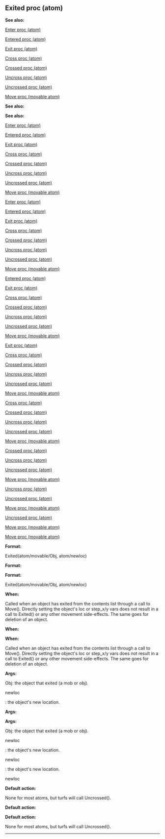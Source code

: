 

 Exited proc (atom)
--------------------




**See also:** 


[Enter proc (atom)](#/atom/proc/Enter) 

[Entered proc (atom)](#/atom/proc/Entered) 

[Exit proc (atom)](#/atom/proc/Exit) 

[Cross proc (atom)](#/atom/proc/Cross) 

[Crossed proc (atom)](#/atom/proc/Crossed) 

[Uncross proc (atom)](#/atom/proc/Uncross) 

[Uncrossed proc (atom)](#/atom/proc/Uncrossed) 

[Move proc (movable atom)](#/atom/movable/proc/Move) 










**See also:** 

**See also:**

[Enter proc (atom)](#/atom/proc/Enter) 

[Entered proc (atom)](#/atom/proc/Entered) 

[Exit proc (atom)](#/atom/proc/Exit) 

[Cross proc (atom)](#/atom/proc/Cross) 

[Crossed proc (atom)](#/atom/proc/Crossed) 

[Uncross proc (atom)](#/atom/proc/Uncross) 

[Uncrossed proc (atom)](#/atom/proc/Uncrossed) 

[Move proc (movable atom)](#/atom/movable/proc/Move) 








[Enter proc (atom)](#/atom/proc/Enter)

[Entered proc (atom)](#/atom/proc/Entered) 

[Exit proc (atom)](#/atom/proc/Exit) 

[Cross proc (atom)](#/atom/proc/Cross) 

[Crossed proc (atom)](#/atom/proc/Crossed) 

[Uncross proc (atom)](#/atom/proc/Uncross) 

[Uncrossed proc (atom)](#/atom/proc/Uncrossed) 

[Move proc (movable atom)](#/atom/movable/proc/Move) 







[Entered proc (atom)](#/atom/proc/Entered)

[Exit proc (atom)](#/atom/proc/Exit) 

[Cross proc (atom)](#/atom/proc/Cross) 

[Crossed proc (atom)](#/atom/proc/Crossed) 

[Uncross proc (atom)](#/atom/proc/Uncross) 

[Uncrossed proc (atom)](#/atom/proc/Uncrossed) 

[Move proc (movable atom)](#/atom/movable/proc/Move) 






[Exit proc (atom)](#/atom/proc/Exit)

[Cross proc (atom)](#/atom/proc/Cross) 

[Crossed proc (atom)](#/atom/proc/Crossed) 

[Uncross proc (atom)](#/atom/proc/Uncross) 

[Uncrossed proc (atom)](#/atom/proc/Uncrossed) 

[Move proc (movable atom)](#/atom/movable/proc/Move) 





[Cross proc (atom)](#/atom/proc/Cross)

[Crossed proc (atom)](#/atom/proc/Crossed) 

[Uncross proc (atom)](#/atom/proc/Uncross) 

[Uncrossed proc (atom)](#/atom/proc/Uncrossed) 

[Move proc (movable atom)](#/atom/movable/proc/Move) 




[Crossed proc (atom)](#/atom/proc/Crossed)

[Uncross proc (atom)](#/atom/proc/Uncross) 

[Uncrossed proc (atom)](#/atom/proc/Uncrossed) 

[Move proc (movable atom)](#/atom/movable/proc/Move) 



[Uncross proc (atom)](#/atom/proc/Uncross)

[Uncrossed proc (atom)](#/atom/proc/Uncrossed) 

[Move proc (movable atom)](#/atom/movable/proc/Move) 


[Uncrossed proc (atom)](#/atom/proc/Uncrossed)

[Move proc (movable atom)](#/atom/movable/proc/Move) 

[Move proc (movable atom)](#/atom/movable/proc/Move)


**Format:** 


 Exited(atom/movable/Obj, atom/newloc)
 


**Format:** 

**Format:**

 Exited(atom/movable/Obj, atom/newloc)



**When:** 


 Called when an object has exited from the contents list through a call to
Move(). Directly setting the object's loc or step\_x/y vars does not result
in a call to Exited() or any other movement side-effects. The same goes for
deletion of an object.
 


**When:** 

**When:**

 Called when an object has exited from the contents list through a call to
Move(). Directly setting the object's loc or step\_x/y vars does not result
in a call to Exited() or any other movement side-effects. The same goes for
deletion of an object.



**Args:** 


 Obj: the object that exited (a mob or obj).
 

 newloc
 
 : the object's new location.
 



**Args:** 

**Args:**

 Obj: the object that exited (a mob or obj).
 

 newloc
 
 : the object's new location.
 



 newloc
 
 : the object's new location.


 newloc



**Default action:** 


 None for most atoms, but turfs will call Uncrossed().
 


**Default action:** 

**Default action:**

 None for most atoms, but turfs will call Uncrossed().



---


